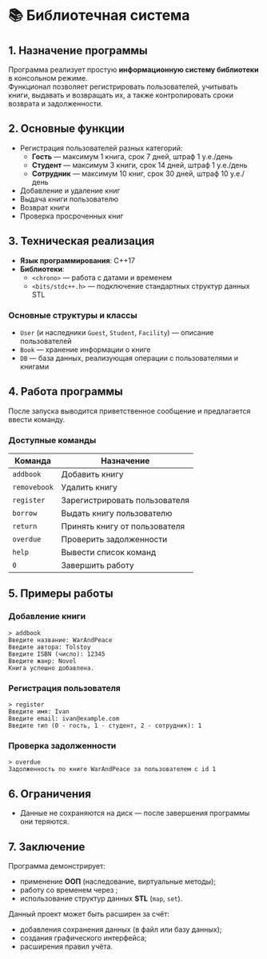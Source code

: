 # 📚 Библиотечная система  

## 1. Назначение программы  

Программа реализует простую **информационную систему библиотеки** в консольном режиме.  
Функционал позволяет регистрировать пользователей, учитывать книги, выдавать и возвращать их, а также контролировать сроки возврата и задолженности.  

## 2. Основные функции  

- Регистрация пользователей разных категорий:  
  - **Гость** — максимум 1 книга, срок 7 дней, штраф 1 у.е./день  
  - **Студент** — максимум 3 книги, срок 14 дней, штраф 1 у.е./день  
  - **Сотрудник** — максимум 10 книг, срок 30 дней, штраф 10 у.е./день  
- Добавление и удаление книг  
- Выдача книги пользователю  
- Возврат книги  
- Проверка просроченных книг  

## 3. Техническая реализация  

- **Язык программирования**: C++17  
- **Библиотеки**:  
  - `<chrono>` — работа с датами и временем  
  - `<bits/stdc++.h>` — подключение стандартных структур данных STL  

### Основные структуры и классы  

- `User` (и наследники `Guest`, `Student`, `Facility`) — описание пользователей  
- `Book` — хранение информации о книге  
- `DB` — база данных, реализующая операции с пользователями и книгами  

## 4. Работа программы  

После запуска выводится приветственное сообщение и предлагается ввести команду.  

### Доступные команды  

| Команда       | Назначение |
|---------------|------------|
| `addbook`     | Добавить книгу |
| `removebook`  | Удалить книгу |
| `register`    | Зарегистрировать пользователя |
| `borrow`      | Выдать книгу пользователю |
| `return`      | Принять книгу от пользователя |
| `overdue`     | Проверить задолженности |
| `help`        | Вывести список команд |
| `0`           | Завершить работу |

## 5. Примеры работы  

### Добавление книги  

```
> addbook
Введите название: WarAndPeace
Введите автора: Tolstoy
Введите ISBN (число): 12345
Введите жанр: Novel
Книга успешно добавлена.
```

### Регистрация пользователя  

```
> register
Введите имя: Ivan
Введите email: ivan@example.com
Введите тип (0 - гость, 1 - студент, 2 - сотрудник): 1
```

### Проверка задолженности  

```
> overdue
Задолженность по книге WarAndPeace за пользователем с id 1
```

## 6. Ограничения  

 - Данные не сохраняются на диск — после завершения программы они теряются.  

## 7. Заключение  

Программа демонстрирует:  
- применение **ООП** (наследование, виртуальные методы);  
- работу со временем через **<chrono>**;  
- использование структур данных **STL** (`map`, `set`).  

Данный проект может быть расширен за счёт:  
- добавления сохранения данных (в файл или базу данных);  
- создания графического интерфейса;  
- расширения правил учёта.  
